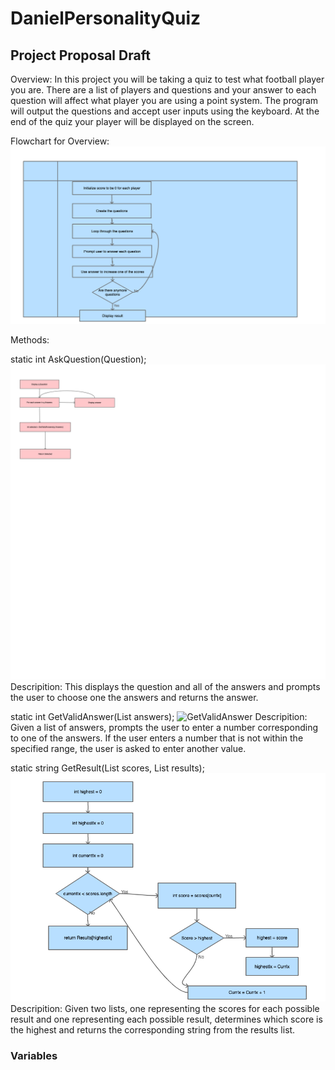 # DanielPersonalityQuiz

## Project Proposal Draft

Overview: In this project you will be taking a quiz to test what football player you are. There are a list of players and questions and your answer to each question will affect what player you are using a point system. The program will output the questions and accept user inputs using the keyboard. At the end of the quiz your player will be displayed on the screen.

Flowchart for Overview:
![FlowchartPersonalityQuiz](FlowchartPersonalityQuiz.png)

Methods:

static int AskQuestion(Question);
![AskQuestion](AskQuestion.png)
Descripition: This displays the question and all of the answers and prompts the user to choose one the answers and returns the answer.

static int GetValidAnswer(List<string> answers);
![GetValidAnswer](GetValidAnswer.png)
Descripition: Given a list of answers, prompts the user to enter a number corresponding to one of the answers. If the user enters a number that is not within the specified range, the user is asked to enter another value.

static string GetResult(List<int> scores, List<string> results);
![GetResult](GetResult.png)
Descripition: Given two lists, one representing the scores for each possible result and one representing each possible result, determines which score is the highest and returns the corresponding string from the results list.

### Variables


